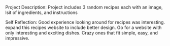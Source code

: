 Project Description: Project includes 3 random recipes each with an image, lsit of ingredients, and instructions

Self Reflection: Good experience looking around for recipes was interesting. expand this recipes website to include better design. 
Go for a website with only interesting and exciting dishes. 
Crazy ones that fit simple, easy, and impressive. 
